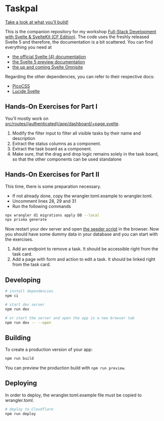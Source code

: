 # Taskpal

[Take a look at what you'll build!](https://taskpal.svelte.dev/)

This is the companion repository for my workshop [Full-Stack Development with Svelte & SvelteKit (CF Edition)](https://slides.com/nilsroehrig/full-stack-development-with-svelte-sveltekit-cf-edition).
The code uses the freshly released Svelte 5 and therefore, the documentation is a bit scattered. You can find everything
you need at

- [the official Svelte (4) documentation](https://svelte.dev/docs)
- [the Svelte 5 preview documentation](https://svelte-5-preview.vercel.app/docs/introduction)
- [the up and coming Svelte Omnisite](https://svelte-omnisite.vercel.app/)

Regarding the other dependencies, you can refer to their respective docs:

- [PicoCSS](https://picocss.com/)
- [Lucide Svelte](https://lucide.dev/guide/packages/lucide-svelte)

## Hands-On Exercises for Part I

You'll mostly work on [src/routes/(authenticated)/app/dashboard/+page.svelte](<src/routes/(authenticated)/app/dashboard/+page.svelte>).

1. Modify the filter input to filter all visible tasks by their name and description
2. Extract the status columns as a component.
3. Extract the task board as a component.
4. Make sure, that the drag and drop logic remains solely in the task board, so that the other components can be used standalone

## Hands-On Exercises for Part II

This time, there is some preparation necessary.

- If not already done, copy the wrangler.toml.example to wrangler.toml.
- Uncomment lines 28, 29 and 31
- Run the following commands

```bash
npx wrangler d1 migrations apply DB --local
npx prisma generate
```

Now restart your dev server and open [the seeder script](http://localhost:5173/demo/seed) in the browser. Now you should
have some dummy data in your database and you can start with the exercises.

1. Add an endpoint to remove a task. It should be accessible right from the task card.
2. Add a page with form and action to edit a task. It should be linked right from the task card.

## Developing

```bash
# install dependencies
npm ci

# start dev server
npm run dev

# or start the server and open the app in a new browser tab
npm run dev -- --open
```

## Building

To create a production version of your app:

```bash
npm run build
```

You can preview the production build with `npm run preview`.

## Deploying

In order to deploy, the wrangler.toml.example file must be copied to wrangler.toml.

```bash
# deploy to Cloudflare
npm run deploy
```
